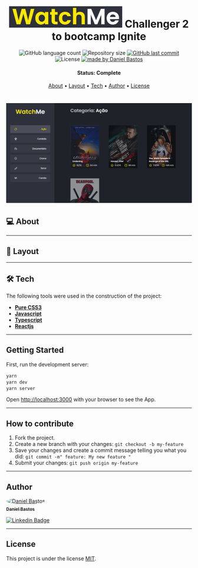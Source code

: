 <h1 align="center">
    <img alt="move.it" title="move.it" src="public/logo.png" />
    Challenger 2 to bootcamp Ignite 
</h1>

<p align="center">
  <img alt="GitHub language count" src="https://img.shields.io/github/languages/count/dsbastos/Listagem-Filmes-Ignite">

  <img alt="Repository size" src="https://img.shields.io/github/repo-size/dsbastos/Listagem-Filmes-Ignite">

  <a href="https://github.com/dsbastos/nlw4-moveit-nextjs/">
    <img alt="GitHub last commit" src="https://img.shields.io/github/last-commit/dsbastos/Listagem-Filmes-Ignite">
  </a>

   <img alt="License" src="https://img.shields.io/badge/license-MIT-brightgreen">
   <a href="https://github.com/dsbastos/Listagem-Filmes-Ignite/stargazers">
  </a>

  <a href="https://www.linkedin.com/in/daniel-bastos98/">
    <img alt="made by Daniel Bastos" src="https://img.shields.io/badge/made%20by-Daniel%20Bastos-blue">
  </a>
</p>

<h4 align="center"> 
	 Status: Complete
</h4>

<p align="center">
 <a href="#about">About</a> •
 <a href="#layout">Layout</a> • 
 <a href="#tech">Tech</a> • 
 <a href="#author">Author</a> • 
 <a href="#user-content-license">License</a>

</p>

<h1 align="center">
    <img alt="move.it" title="move.it" src="public/screenshot.png" />
</h1>

## 💻 About


---

## 🎨 Layout

<pd>
  
</p>

---

## 🛠️ Tech

The following tools were used in the construction of the project:

- **[Pure CSS3](https://developer.mozilla.org/en-US/docs/Web/CSS)**
- **[Javascript](https://developer.mozilla.org/pt-BR/docs/Web/JavaScript)**
- **[Typescript](https://www.typescriptlang.org/)**
- **[Reactjs](https://reactjs.org/)**

---

## Getting Started

First, run the development server:

```bash
yarn
yarn dev
yarn server
```

Open [http://localhost:3000](http://localhost:3000) with your browser to see the App.

---

## How to contribute

1. Fork the project.
2. Create a new branch with your changes: `git checkout -b my-feature`
3. Save your changes and create a commit message telling you what you did: `git commit -m" feature: My new feature "`
4. Submit your changes: `git push origin my-feature`

---

## Author

<a href="https://www.linkedin.com/in/daniel-bastos98/">
 <img style="border-radius: 50%;" src="https://avatars2.githubusercontent.com/u/29290002?s=400&u=30a3e2a8c4f61097a9d2366964baefc176a60b89&v=4" width="100px;" alt="Daniel Bastos "/>
 <br />
 <sub><b>Daniel Bastos</b></sub></a> <a href="https://www.linkedin.com/in/daniel-bastos98/" title="Linkedin"></a>
 <br />

[![Linkedin Badge](https://img.shields.io/badge/-Daniel-blue?style=flat-square&logo=Linkedin&logoColor=white&link=https://www.linkedin.com/in/daniel-bastos98/)](https://www.linkedin.com/in/daniel-bastos98/)

---

## License

This project is under the license [MIT](./LICENSE).
